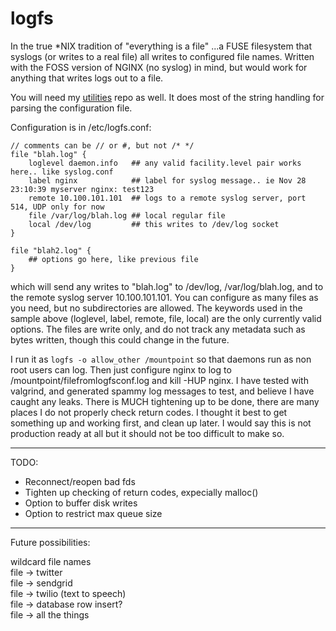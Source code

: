 logfs
=====

In the true \*NIX tradition of "everything is a file" ...a FUSE filesystem that syslogs (or writes to a real file) all writes to configured file names. Written with the FOSS version of NGINX (no syslog) in mind, but would work for anything that writes logs out to a file. 

You will need my [utilities](https://github.com/ericrobbins/utilities) repo as well. It does most of the string handling for parsing the configuration file.

Configuration is in /etc/logfs.conf:

	// comments can be // or #, but not /* */
	file "blah.log" {
		loglevel daemon.info   ## any valid facility.level pair works here.. like syslog.conf
		label nginx            ## label for syslog message.. ie Nov 28 23:10:39 myserver nginx: test123
		remote 10.100.101.101  ## logs to a remote syslog server, port 514, UDP only for now
		file /var/log/blah.log ## local regular file 
		local /dev/log         ## this writes to /dev/log socket
	}

	file "blah2.log" {
		## options go here, like previous file
	}

which will send any writes to "blah.log" to /dev/log, /var/log/blah.log, and to the remote syslog server 10.100.101.101. You can configure as many files as you need, but no subdirectories are allowed. The keywords used in the sample above (loglevel, label, remote, file, local) are the only currently valid options. The files are write only, and do not track any metadata such as bytes written, though this could change in the future.   

I run it as <code>logfs -o allow_other /mountpoint</code> so that daemons run as non root users can log. Then just configure nginx to log to /mountpoint/filefromlogfsconf.log and kill -HUP nginx. I have tested with valgrind, and generated spammy log messages to test, and believe I have caught any leaks. There is MUCH tightening up to be done, there are many places I do not properly check return codes. I thought it best to get something up and working first, and clean up later. I would say this is not production ready at all but it should not be too difficult to make so.

------
TODO: 
* Reconnect/reopen bad fds
* Tighten up checking of return codes, expecially malloc()
* Option to buffer disk writes
* Option to restrict max queue size

------
Future possibilities:   

wildcard file names    
file -> twitter     
file -> sendgrid    
file -> twilio (text to speech)     
file -> database row insert?    
file -> all the things    
